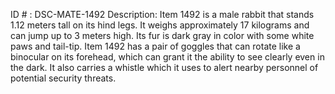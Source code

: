 ID # : DSC-MATE-1492
Description: Item 1492 is a male rabbit that stands 1.12 meters tall on its hind legs. It weighs approximately 17 kilograms and can jump up to 3 meters high. Its fur is dark gray in color with some white paws and tail-tip. Item 1492 has a pair of goggles that can rotate like a binocular on its forehead, which can grant it the ability to see clearly even in the dark. It also carries a whistle which it uses to alert nearby personnel of potential security threats.
